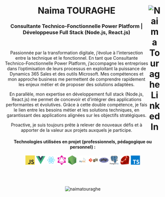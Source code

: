 <div align="center">
<h1 align="center">Naima TOURAGHE 
  <a href="https://www.linkedin.com/in/naima-touraghe/">
    <img align="right" alt="Naima Touraghe LinkedIn" width="40rem"  src="https://user-images.githubusercontent.com/80955884/208472617-0557c919-770e-49b6-8a99-5269762b4e84.png"/>
  </a>
</h1>
</div>
<div align="center">
<h3 align="center">Consultante Technico-Fonctionnelle Power Platform | Développeuse Full Stack (Node.js, React.js)</h3>
<br/>

Passionnée par la transformation digitale, j’évolue à l’intersection entre la technique et le fonctionnel. En tant que Consultante Technico-Fonctionnelle Power Platform, j’accompagne les entreprises dans l’optimisation de leurs processus en exploitant la puissance de Dynamics 365 Sales et des outils Microsoft. Mes compétences et mon approche business me permettent de comprendre rapidement les enjeux métier et de proposer des solutions adaptées.

En parallèle, mon expertise en développement full stack (Node.js, React.js) me permet de concevoir et d’intégrer des applications performantes et évolutives. Grâce à cette double compétence, je fais le lien entre les besoins métier et les solutions techniques, en garantissant des applications alignées sur les objectifs stratégiques.

Proactive, je suis toujours prête à relever de nouveaux défis et à apporter de la valeur aux projets auxquels je participe.





<h4 align="center">Technologies utilisées en projet (professionnels, pédagogique ou personnel) :</h4>
<p align="center">

<code><img  height="30px" width="30px" src="https://raw.githubusercontent.com/github/explore/80688e429a7d4ef2fca1e82350fe8e3517d3494d/topics/javascript/javascript.png"></code>
<code><img height="30px" width="30px" src="https://raw.githubusercontent.com/github/explore/80688e429a7d4ef2fca1e82350fe8e3517d3494d/topics/vue/vue.png"></code>
<code><img height="30px" width="30px" src="https://raw.githubusercontent.com/github/explore/80688e429a7d4ef2fca1e82350fe8e3517d3494d/topics/react/react.png"></code>
<code><img height="30px" width="30px" src="https://raw.githubusercontent.com/github/explore/5c058a388828bb5fde0bcafd4bc867b5bb3f26f3/topics/graphql/graphql.png"></code>
<code><img height="30px" width="30px" src="https://raw.githubusercontent.com/github/explore/80688e429a7d4ef2fca1e82350fe8e3517d3494d/topics/nodejs/nodejs.png"></code>
<code><img height="30px" width="30px" src="https://raw.githubusercontent.com/github/explore/80688e429a7d4ef2fca1e82350fe8e3517d3494d/topics/mysql/mysql.png"></code>
<code><img height="30px" width="30px" src="https://raw.githubusercontent.com/github/explore/80688e429a7d4ef2fca1e82350fe8e3517d3494d/topics/git/git.png"></code>
<code><img height="30px" width="30px" src="https://raw.githubusercontent.com/devicons/devicon/master/icons/php/php-original.svg"></code>
<code><img height="30px" width="30px" src="https://raw.githubusercontent.com/devicons/devicon/master/icons/postgresql/postgresql-original-wordmark.svg"></code>
<code><img height="30px" width="30px" src="https://raw.githubusercontent.com/devicons/devicon/master/icons/ruby/ruby-original.svg"></code>
<code><img height="30px" width="30px" src="https://raw.githubusercontent.com/devicons/devicon/master/icons/typescript/typescript-original.svg"></code>
</p>


<br/>
<br/>
<br/>


<img width="45%" align="center" src="https://github-readme-stats.vercel.app/api/top-langs?username=naimatouraghe&show_icons=true&locale=en&layout=compact" alt="naimatouraghe" />
</div>
